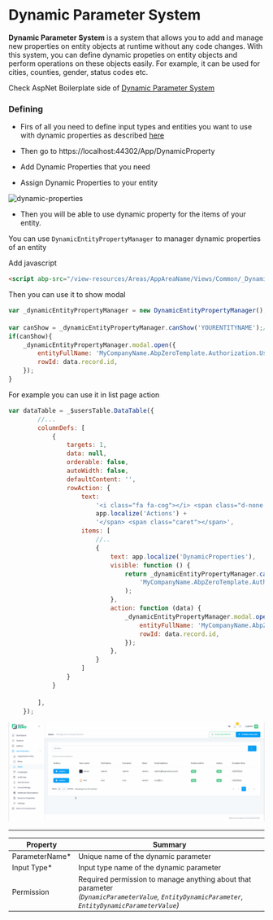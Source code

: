 # Dynamic Parameter System

**Dynamic Parameter System** is a system that allows you to add and manage new properties on entity objects at runtime without any code changes. With this system, you can define dynamic propeties on entity objects and perform operations on these objects easily. For example, it can be used for cities, counties, gender, status codes etc.

Check AspNet Boilerplate side of [Dynamic Parameter System](https://aspnetboilerplate.com/Pages/Documents/Dynamic-Parameter-System)

### Defining

* Firs of all you need to define input types and entities you want to use with dynamic properties as described [here](https://aspnetboilerplate.com/Pages/Documents/Dynamic-Parameter-System#dynamic-property-definition)

* Then go to https://localhost:44302/App/DynamicProperty

* Add Dynamic Properties that you need

* Assign Dynamic Properties to your entity


<img src="images/adding-dynamic-properties-to-entity.gif" alt="dynamic-properties" class="img-thumbnail" />

* Then you will be able to use dynamic property for the items of your entity.

You can use `DynamicEntityPropertyManager` to manager dynamic properties of an entity

Add javascript

```html
<script abp-src="/view-resources/Areas/AppAreaName/Views/Common/_DynamicEntityPropertyManager.js" asp-append-version="true"></script>
```
Then you can use it to show modal
```javascript
var _dynamicEntityPropertyManager = new DynamicEntityPropertyManager();

var canShow = _dynamicEntityPropertyManager.canShow('YOURENTITYNAME');//is entity defined and user has related permission to edit dynamic entities
if(canShow){
    _dynamicEntityPropertyManager.modal.open({
        entityFullName: 'MyCompanyName.AbpZeroTemplate.Authorization.Users.User',
        rowId: data.record.id,
    });
}
```
For example you can use it in list page action
```javascript
var dataTable = _$usersTable.DataTable({
        //...
        columnDefs: [
            {
                targets: 1,
                data: null,
                orderable: false,
                autoWidth: false,
                defaultContent: '',
                rowAction: {
                    text:
                        '<i class="fa fa-cog"></i> <span class="d-none d-md-inline-block d-lg-inline-block d-xl-inline-block">' +
                        app.localize('Actions') +
                        '</span> <span class="caret"></span>',
                    items: [
                        //..
                        {
                            text: app.localize('DynamicProperties'),
                            visible: function () {
                                return _dynamicEntityPropertyManager.canShow(
                                    'MyCompanyName.AbpZeroTemplate.Authorization.Users.User'
                                );
                            },
                            action: function (data) {
                                _dynamicEntityPropertyManager.modal.open({
                                    entityFullName: 'MyCompanyName.AbpZeroTemplate.Authorization.Users.User',
                                    rowId: data.record.id,
                                });
                            },
                        }
                    ]
                }
            }

        ],
    });
```
<img src="images/managing-dynamic-property-of-entity.gif" alt="dynamic-propert-of-entity" class="img-thumbnail" />

_____

<table>
    <thead>
    	<tr>
            <th>Property</th>
            <th>Summary</th>
        </tr>
    </thead>
    <tbody>
    	<tr>
            <td>ParameterName*</td>
            <td>Unique name of the dynamic parameter</td>
        </tr>
         <tr>
            <td>Input Type*</td>
            <td>Input type name of the dynamic parameter</td>
        </tr>  
         <tr>
            <td>Permission</td>
            <td>Required permission to manage anything about that parameter <br><span style="font-style: italic;">(<code>DynamicParameterValue</code>, <code>EntityDynamicParameter</code>, <code>EntityDynamicParameterValue</code>)</span></td>
        </tr>   
    </tbody>
</table>
